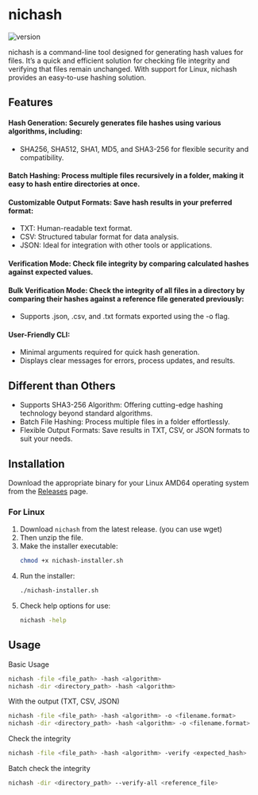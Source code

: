 # nichash 
![version](https://img.shields.io/badge/version-2.6.0-blue.svg)

nichash is a command-line tool designed for generating hash values for files. It’s a quick and efficient solution for checking file integrity and verifying that files remain unchanged. With support for Linux, nichash provides an easy-to-use hashing solution.

## Features
#### Hash Generation: Securely generates file hashes using various algorithms, including:
- SHA256, SHA512, SHA1, MD5, and SHA3-256 for flexible security and compatibility.
#### Batch Hashing: Process multiple files recursively in a folder, making it easy to hash entire directories at once.
#### Customizable Output Formats: Save hash results in your preferred format:
- TXT: Human-readable text format.
- CSV: Structured tabular format for data analysis.
- JSON: Ideal for integration with other tools or applications.
#### Verification Mode: Check file integrity by comparing calculated hashes against expected values.
#### Bulk Verification Mode: Check the integrity of all files in a directory by comparing their hashes against a reference file generated previously:
- Supports .json, .csv, and .txt formats exported using the -o flag.
#### User-Friendly CLI:
- Minimal arguments required for quick hash generation.
- Displays clear messages for errors, process updates, and results.

## Different than Others
- Supports SHA3-256 Algorithm: Offering cutting-edge hashing technology beyond standard algorithms.
- Batch File Hashing: Process multiple files in a folder effortlessly.
- Flexible Output Formats: Save results in TXT, CSV, or JSON formats to suit your needs.

## Installation
Download the appropriate binary for your Linux AMD64 operating system from the [Releases](https://github.com/ferizco/Nichash/releases) page.

### For Linux
1. Download `nichash` from the latest release. (you can use wget)
2. Then unzip the file. 
3. Make the installer executable:
   ```bash
   chmod +x nichash-installer.sh
4. Run the installer:
   ```bash
   ./nichash-installer.sh
5. Check help options for use:
   ```bash
   nichash -help

## Usage 
Basic Usage
 ```bash
nichash -file <file_path> -hash <algorithm> 
nichash -dir <directory_path> -hash <algorithm>
```
With the output (TXT, CSV, JSON) 
 ```bash
nichash -file <file_path> -hash <algorithm> -o <filename.format>
nichash -dir <directory_path> -hash <algorithm> -o <filename.format>
```
Check the integrity
```bash
nichash -file <file_path> -hash <algorithm> -verify <expected_hash>
```

Batch check the integrity
```bash
nichash -dir <directory_path> --verify-all <reference_file>
```
